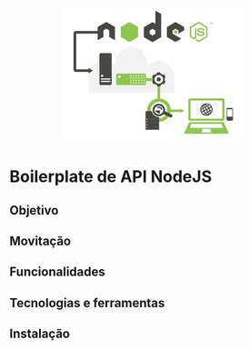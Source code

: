 <p align="center">
   <img src="https://github.com/rodrigo-b-silva/boilerplate-nodejs-api/blob/master/.github/home.png" alt="API Node" />
 </p>
 
 # Boilerplate de API NodeJS
 
 ## Objetivo
 
 ## Movitação
 
 ## Funcionalidades
 
 ## Tecnologias e ferramentas
 
 ## Instalação
